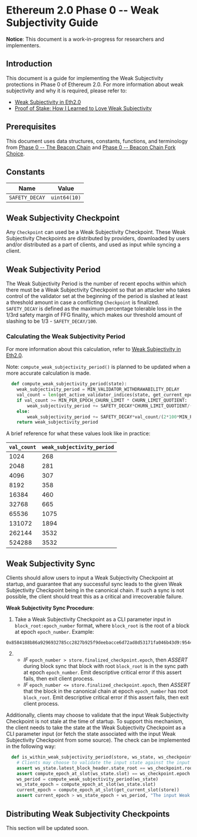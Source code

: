 # Ethereum 2.0 Phase 0 -- Weak Subjectivity Guide

**Notice**: This document is a work-in-progress for researchers and implementers.

## Introduction
This document is a guide for implementing the Weak Subjectivity protections in Phase 0 of Ethereum 2.0. For more information about weak subjectivity and why it is required, please refer to:
- [Weak Subjectivity in Eth2.0](https://notes.ethereum.org/@adiasg/weak-subjectvity-eth2)
- [Proof of Stake: How I Learned to Love Weak Subjectivity](https://blog.ethereum.org/2014/11/25/proof-stake-learned-love-weak-subjectivity/)

## Prerequisites
This document uses data structures, constants, functions, and terminology from [Phase 0 -- The Beacon Chain](https://github.com/ethereum/eth2.0-specs/blob/dev/specs/phase0/beacon-chain.md) and [Phase 0 -- Beacon Chain Fork Choice](https://github.com/ethereum/eth2.0-specs/blob/dev/specs/phase0/fork-choice.md).

## Constants
| Name           | Value        |
|----------------|--------------|
| `SAFETY_DECAY` | `uint64(10)` |


## Weak Subjectivity Checkpoint
Any `Checkpoint` can used be a Weak Subjectivity Checkpoint. These Weak Subjectivity Checkpoints are distributed by providers, downloaded by users and/or distributed as a part of clients, and used as input while syncing a client.

## Weak Subjectivity Period
The Weak Subjectivity Period is the number of recent epochs within which there must be a Weak Subjectivity Checkpoint so that an attacker who takes control of the validator set at the beginning of the period is slashed at least a threshold amount in case a conflicting `Checkpoint` is finalized. `SAFETY_DECAY` is defined as the maximum percentage tolerable loss in the 1/3rd safety margin of FFG finality, which makes our threshold amount of slashing to be 1/3 - `SAFETY_DECAY/100`.

### Calculating the Weak Subjectivity Period
For more information about this calculation, refer to [Weak Subjectivity in Eth2.0](https://notes.ethereum.org/@adiasg/weak-subjectvity-eth2).

Note: `compute_weak_subjectivity_period()` is planned to be updated when a more accurate calculation is made.
```python
  def compute_weak_subjectivity_period(state):
    weak_subjectivity_period = MIN_VALIDATOR_WITHDRAWABILITY_DELAY
    val_count = len(get_active_validator_indices(state, get_current_epoch(state)))
    if val_count >= MIN_PER_EPOCH_CHURN_LIMIT * CHURN_LIMIT_QUOTIENT:
        weak_subjectivity_period += SAFETY_DECAY*CHURN_LIMIT_QUOTIENT/(2*100)
    else:
        weak_subjectivity_period += SAFETY_DECAY*val_count/(2*100*MIN_PER_EPOCH_CHURN_LIMIT)
    return weak_subjectivity_period
```

A brief reference for what these values look like in practice:

| `val_count` | `weak_subjectivity_period` |
| ----  | ---- |
| 1024  | 268 |
| 2048  | 281 |
| 4096  | 307 |
| 8192  | 358 |
| 16384 | 460 |
| 32768 | 665 |
| 65536 | 1075 |
| 131072  | 1894 |
| 262144  | 3532 |
| 524288  | 3532 |

## Weak Subjectivity Sync
Clients should allow users to input a Weak Subjectivity Checkpoint at startup, and guarantee that any successful sync leads to the given Weak Subjectivity Checkpoint being in the canonical chain. If such a sync is not possible, the client should treat this as a critical and irrecoverable failure.

**Weak Subjectivity Sync Procedure**:
1. Take a Weak Subjectivity Checkpoint as a CLI parameter input in `block_root:epoch_number` format, where `block_root` is the root of a block at epoch `epoch_number`. Example:
```
0x8584188b86a9296932785cc2827b925f9deebacce6d72ad8d53171fa046b43d9:9544
```
2.  - *IF* `epoch_number > store.finalized_checkpoint.epoch`, then *ASSERT* during block sync that block with root `block_root` is in the sync path at epoch `epoch_number`. Emit descriptive critical error if this assert fails, then exit client process.
    - *IF* `epoch_number <= store.finalized_checkpoint.epoch`, then *ASSERT* that the block in the canonical chain at epoch `epoch_number` has root `block_root`. Emit descriptive critical error if this assert fails, then exit client process.

Additionally, clients may choose to validate that the input Weak Subjectivity Checkpoint is not stale at the time of startup. To support this mechanism, the client needs to take the state at the Weak Subjectivity Checkpoint as a CLI parameter input (or fetch the state associated with the input Weak Subjectivity Checkpoint from some source). The check can be implemented in the following way:
```python
  def is_within_weak_subjectivity_period(store, ws_state, ws_checkpoint):
    # Clients may choose to validate the input state against the input Weak Subjectivity Checkpoint
    assert ws_state.latest_block_header.state_root == ws_checkpoint.root
    assert compute_epoch_at_slot(ws_state.slot) == ws_checkpoint.epoch
    ws_period = compute_weak_subjectivity_period(ws_state)
    ws_state_epoch = compute_epoch_at_slot(ws_state.slot)
    current_epoch = compute_epoch_at_slot(get_current_slot(store))
    assert current_epoch > ws_state_epoch + ws_period, "The input Weak Subjectivity Checkpoint is stale"
```

## Distributing Weak Subjectivity Checkpoints
This section will be updated soon.
